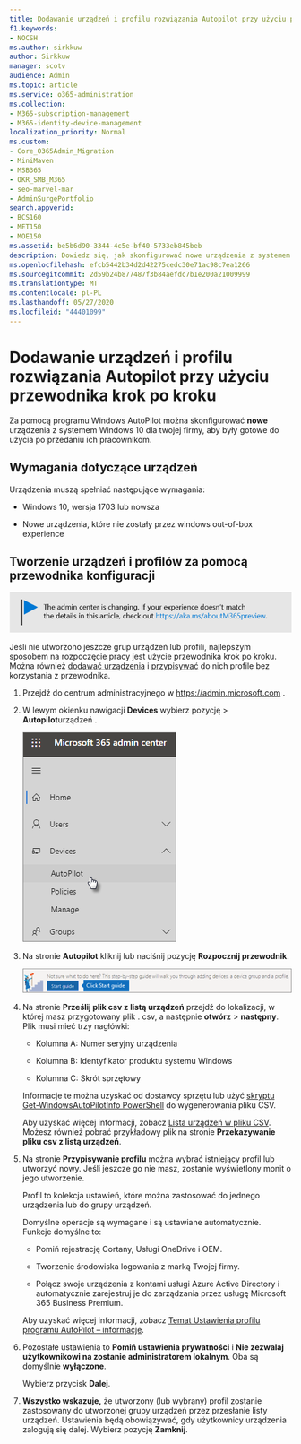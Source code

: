 ```yaml
---
title: Dodawanie urządzeń i profilu rozwiązania Autopilot przy użyciu przewodnika krok po kroku
f1.keywords:
- NOCSH
ms.author: sirkkuw
author: Sirkkuw
manager: scotv
audience: Admin
ms.topic: article
ms.service: o365-administration
ms.collection:
- M365-subscription-management
- M365-identity-device-management
localization_priority: Normal
ms.custom:
- Core_O365Admin_Migration
- MiniMaven
- MSB365
- OKR_SMB_M365
- seo-marvel-mar
- AdminSurgePortfolio
search.appverid:
- BCS160
- MET150
- MOE150
ms.assetid: be5b6d90-3344-4c5e-bf40-5733eb845beb
description: Dowiedz się, jak skonfigurować nowe urządzenia z systemem Windows 10 dla twojej firmy za pomocą programu Windows AutoPilot, aby były gotowe do użycia przez pracowników.
ms.openlocfilehash: efcb5442b34d2d42275cedc30e71ac98c7ea1266
ms.sourcegitcommit: 2d59b24b877487f3b84aefdc7b1e200a21009999
ms.translationtype: MT
ms.contentlocale: pl-PL
ms.lasthandoff: 05/27/2020
ms.locfileid: "44401099"
---
```

# <a name="use-the-step-by-step-guide-to-add-autopilot-devices-and-profile"></a>Dodawanie urządzeń i profilu rozwiązania Autopilot przy użyciu przewodnika krok po kroku

Za pomocą programu Windows AutoPilot można skonfigurować **nowe** urządzenia z systemem Windows 10 dla twojej firmy, aby były gotowe do użycia po przedaniu ich pracownikom.
  
## <a name="device-requirements"></a>Wymagania dotyczące urządzeń

Urządzenia muszą spełniać następujące wymagania:
  
- Windows 10, wersja 1703 lub nowsza
    
- Nowe urządzenia, które nie zostały przez windows out-of-box experience
    
## <a name="use-the-setup-guide-to-create-devices-and-profiles"></a>Tworzenie urządzeń i profilów za pomocą przewodnika konfiguracji

[![Etykieta informująca, że centrum administracyjne zmienia się, a więcej informacji na ten temat możesz znaleźć w witrynie aka.ms/aboutM365preview.](../media/m365admincenterchanging.png)](https://docs.microsoft.com/office365/admin/microsoft-365-admin-center-preview)

Jeśli nie utworzono jeszcze grup urządzeń lub profili, najlepszym sposobem na rozpoczęcie pracy jest użycie przewodnika krok po kroku. Można również [dodawać urządzenia](create-and-edit-autopilot-devices.md) i [przypisywać](create-and-edit-autopilot-profiles.md) do nich profile bez korzystania z przewodnika. 
  
1. Przejdź do centrum administracyjnego w <a href="https://go.microsoft.com/fwlink/p/?linkid=837890" target="_blank">https://admin.microsoft.com</a> .

2. W lewym okienku nawigacji **Devices** wybierz pozycję \> **Autopilot**urządzeń .

    ![W centrum administracyjnym wybierz urządzenia, a następnie pozycję AutoPilot.](../media/AutoPilot.png)
  
2. Na stronie **Autopilot** kliknij lub naciśnij pozycję **Rozpocznij przewodnik**.
    
    ![Click Start guide for step-by-step instructions for Autopilot.](../media/31662655-d1e6-437d-87ea-c0dec5da56f7.png)
  
3. Na stronie **Prześlij plik csv z listą urządzeń** przejdź do lokalizacji, w której masz przygotowany plik . csv, a następnie **otwórz** \> **następny**. Plik musi mieć trzy nagłówki:
    
    - Kolumna A: Numer seryjny urządzenia
    
    - Kolumna B: Identyfikator produktu systemu Windows
    
    - Kolumna C: Skrót sprzętowy
    
    Informacje te można uzyskać od dostawcy sprzętu lub użyć [skryptu Get-WindowsAutoPilotInfo PowerShell](https://www.powershellgallery.com/packages/Get-WindowsAutoPilotInfo) do wygenerowania pliku CSV. 
    
    Aby uzyskać więcej informacji, zobacz [Lista urządzeń w pliku CSV](https://docs.microsoft.com/microsoft-365/admin/misc/device-list). Możesz również pobrać przykładowy plik na stronie **Przekazywanie pliku csv z listą urządzeń**. 
    
4. Na stronie **Przypisywanie profilu** można wybrać istniejący profil lub utworzyć nowy. Jeśli jeszcze go nie masz, zostanie wyświetlony monit o jego utworzenie. 
    
    Profil to kolekcja ustawień, które można zastosować do jednego urządzenia lub do grupy urządzeń.
    
    Domyślne operacje są wymagane i są ustawiane automatycznie. Funkcje domyślne to:
    
    - Pomiń rejestrację Cortany, Usługi OneDrive i OEM.
    
    - Tworzenie środowiska logowania z marką Twojej firmy.
    
    - Połącz swoje urządzenia z kontami usługi Azure Active Directory i automatycznie zarejestruj je do zarządzania przez usługę Microsoft 365 Business Premium.
    
    Aby uzyskać więcej informacji, zobacz [Temat Ustawienia profilu programu AutoPilot – informacje](autopilot-profile-settings.md). 
    
5. Pozostałe ustawienia to **Pomiń ustawienia prywatności** i **Nie zezwalaj użytkownikowi na zostanie administratorem lokalnym**. Oba są domyślnie **wyłączone**. 
    
    Wybierz przycisk **Dalej**.
    
6. **Wszystko wskazuje,** że utworzony (lub wybrany) profil zostanie zastosowany do utworzonej grupy urządzeń przez przesłanie listy urządzeń. Ustawienia będą obowiązywać, gdy użytkownicy urządzenia zalogują się dalej. Wybierz pozycję **Zamknij**.
    
